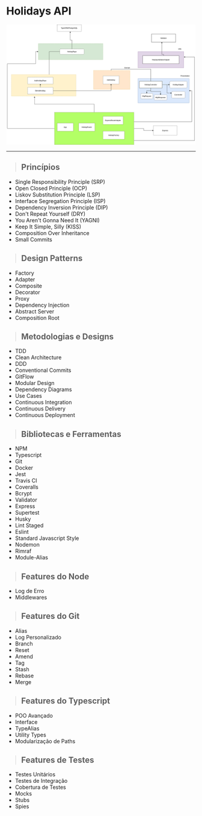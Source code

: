 # Holidays API

<img src="images/Holidays-API.png"><br/>

<hr>

> ## Princípios

- Single Responsibility Principle (SRP)
- Open Closed Principle (OCP)
- Liskov Substitution Principle (LSP)
- Interface Segregation Principle (ISP)
- Dependency Inversion Principle (DIP)
- Don't Repeat Yourself (DRY)
- You Aren't Gonna Need It (YAGNI)
- Keep It Simple, Silly (KISS)
- Composition Over Inheritance
- Small Commits

> ## Design Patterns

- Factory
- Adapter
- Composite
- Decorator
- Proxy
- Dependency Injection
- Abstract Server
- Composition Root

> ## Metodologias e Designs

- TDD
- Clean Architecture
- DDD
- Conventional Commits
- GitFlow
- Modular Design
- Dependency Diagrams
- Use Cases
- Continuous Integration
- Continuous Delivery
- Continuous Deployment

> ## Bibliotecas e Ferramentas

- NPM
- Typescript
- Git
- Docker
- Jest
- Travis CI
- Coveralls
- Bcrypt
- Validator
- Express
- Supertest
- Husky
- Lint Staged
- Eslint
- Standard Javascript Style
- Nodemon
- Rimraf
- Module-Alias

> ## Features do Node

- Log de Erro
- Middlewares

> ## Features do Git

- Alias
- Log Personalizado
- Branch
- Reset
- Amend
- Tag
- Stash
- Rebase
- Merge

> ## Features do Typescript

- POO Avançado
- Interface
- TypeAlias
- Utility Types
- Modularização de Paths

> ## Features de Testes

- Testes Unitários
- Testes de Integração
- Cobertura de Testes
- Mocks
- Stubs
- Spies
